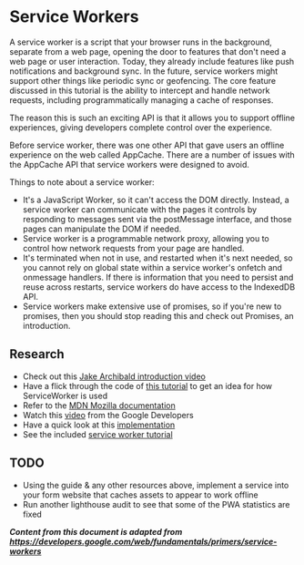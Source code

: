 # Service Workers
A service worker is a script that your browser runs in the background, separate from a web page, opening the door to features that don't need a web page or user interaction. Today, they already include features like push notifications and background sync. In the future, service workers might support other things like periodic sync or geofencing. The core feature discussed in this tutorial is the ability to intercept and handle network requests, including programmatically managing a cache of responses.

The reason this is such an exciting API is that it allows you to support offline experiences, giving developers complete control over the experience.

Before service worker, there was one other API that gave users an offline experience on the web called AppCache. There are a number of issues with the AppCache API that service workers were designed to avoid.

Things to note about a service worker:

* It's a JavaScript Worker, so it can't access the DOM directly. Instead, a service worker can communicate with the pages it controls by responding to messages sent via the postMessage interface, and those pages can manipulate the DOM if needed.
* Service worker is a programmable network proxy, allowing you to control how network requests from your page are handled.
* It's terminated when not in use, and restarted when it's next needed, so you cannot rely on global state within a service worker's onfetch and onmessage handlers. If there is information that you need to persist and reuse across restarts, service workers do have access to the IndexedDB API.
* Service workers make extensive use of promises, so if you're new to promises, then you should stop reading this and check out Promises, an introduction.

## Research
* Check out this [Jake Archibald introduction video](https://www.youtube.com/watch?v=4uQMl7mFB6g)
* Have a flick through the code of [this tutorial](https://github.com/jakearchibald/simple-serviceworker-tutorial) to get an idea for how ServiceWorker is used
* Refer to the [MDN Mozilla documentation](https://developer.mozilla.org/en-US/docs/Web/API/ServiceWorker)
* Watch this [video](https://youtu.be/dXuvT4oollQ) from the Google Developers
* Have a quick look at this [implementation](https://github.com/GoogleChrome/samples/tree/gh-pages/service-worker/prefetch)
* See the included [service worker tutorial](guide.md)

## TODO
* Using the guide & any other resources above, implement a service into your form website that caches assets to appear to work offline
* Run another lighthouse audit to see that some of the PWA statistics are fixed

***Content from this document is adapted from https://developers.google.com/web/fundamentals/primers/service-workers***
